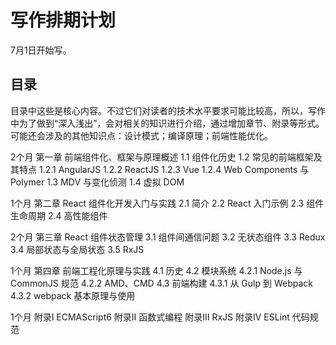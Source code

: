 # 写作排期计划

7月1日开始写。


## 目录

目录中这些是核心内容。不过它们对读者的技术水平要求可能比较高，所以，写作中为了做到“深入浅出”，会对相关的知识进行介绍，通过增加章节、附录等形式。可能还会涉及的其他知识点：设计模式；编译原理；前端性能优化。

2个月
第一章 前端组件化、框架与原理概述
1.1 组件化历史
1.2 常见的前端框架及其特点
1.2.1 AngularJS
1.2.2 ReactJS
1.2.3 Vue
1.2.4 Web Components 与 Polymer
1.3 MDV 与变化侦测
1.4 虚拟 DOM

1个月
第二章 React 组件化开发入门与实践
2.1 简介
2.2 React 入门示例
2.3 组件生命周期
2.4 高性能组件


2个月
第三章 React 组件状态管理
3.1 组件间通信问题
3.2 无状态组件
3.3 Redux
3.4 局部状态与全局状态
3.5 RxJS

1个月
第四章 前端工程化原理与实践
4.1 历史
4.2 模块系统
4.2.1 Node.js 与 CommonJS 规范
4.2.2 AMD、CMD
4.3 前端构建
4.3.1 从 Gulp 到 Webpack
4.3.2 webpack 基本原理与使用

1个月
附录I ECMAScript6
附录II 函数式编程
附录III RxJS
附录IV ESLint 代码规范




